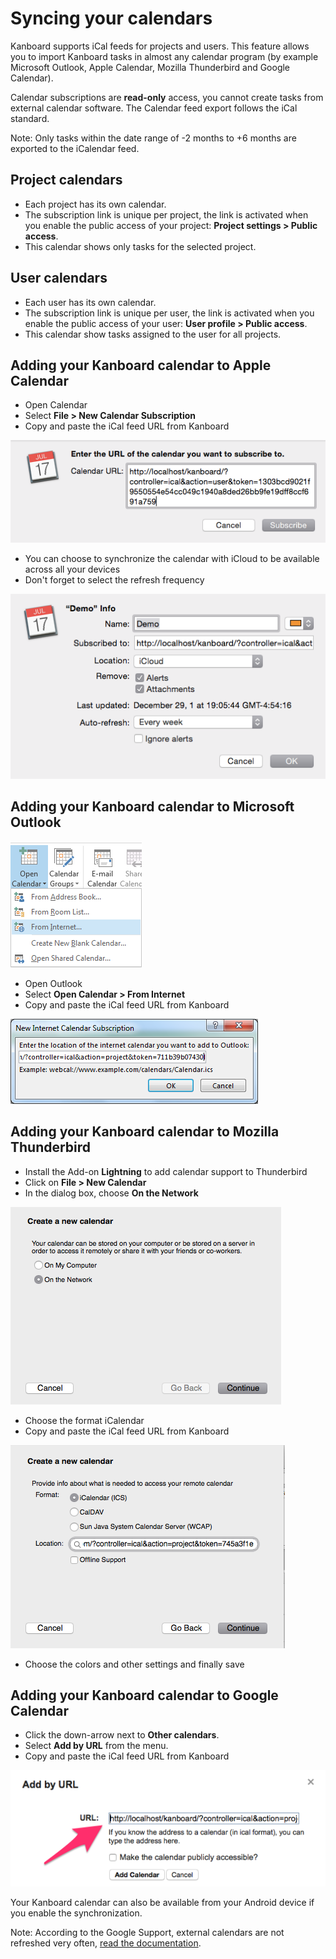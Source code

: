 Syncing your calendars
======================

Kanboard supports iCal feeds for projects and users.
This feature allows you to import Kanboard tasks in almost any calendar program (by example Microsoft Outlook, Apple Calendar, Mozilla Thunderbird and Google Calendar).

Calendar subscriptions are **read-only** access, you cannot create tasks from external calendar software.
The Calendar feed export follows the iCal standard.

Note: Only tasks within the date range of -2 months to +6 months are exported to the iCalendar feed.

Project calendars
-----------------

- Each project has its own calendar.
- The subscription link is unique per project, the link is activated when you enable the public access of your project: **Project settings > Public access**.
- This calendar shows only tasks for the selected project.

User calendars
--------------

- Each user has its own calendar.
- The subscription link is unique per user, the link is activated when you enable the public access of your user: **User profile > Public access**.
- This calendar show tasks assigned to the user for all projects.

Adding your Kanboard calendar to Apple Calendar
-----------------------------------------------

- Open Calendar
- Select **File > New Calendar Subscription**
- Copy and paste the iCal feed URL from Kanboard

![Add iCal subscription](../screenshots/apple-calendar-add-subscription.png)

- You can choose to synchronize the calendar with iCloud to be available across all your devices
- Don't forget to select the refresh frequency

![Edit iCal subscription](../screenshots/apple-calendar-edit-subscription.png)

Adding your Kanboard calendar to Microsoft Outlook
--------------------------------------------------

![Outlook Add Internet Calendar](../screenshots/outlook-add-subscription.png)

- Open Outlook
- Select **Open Calendar > From Internet**
- Copy and paste the iCal feed URL from Kanboard

![Outlook Edit Internet Calendar](../screenshots/outlook-edit-subscription.png)

Adding your Kanboard calendar to Mozilla Thunderbird
----------------------------------------------------

- Install the Add-on **Lightning** to add calendar support to Thunderbird
- Click on **File > New Calendar**
- In the dialog box, choose **On the Network**

![Thunderbird Step 1](../screenshots/thunderbird-new-calendar-step1.png)

- Choose the format iCalendar
- Copy and paste the iCal feed URL from Kanboard

![Thunderbird Step 2](../screenshots/thunderbird-new-calendar-step2.png)

- Choose the colors and other settings and finally save

Adding your Kanboard calendar to Google Calendar
------------------------------------------------

- Click the down-arrow next to **Other calendars**.
- Select **Add by URL** from the menu.
- Copy and paste the iCal feed URL from Kanboard

![Google Calendar](../screenshots/google-calendar-add-subscription.png)

Your Kanboard calendar can also be available from your Android device if you enable the synchronization.

Note: According to the Google Support, external calendars are not refreshed very often, [read the documentation](https://support.google.com/calendar/answer/37100?hl=en&ref_topic=1672445).
